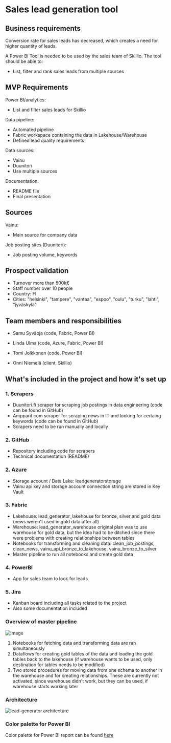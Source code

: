 # Sales lead generation tool

## Business requirements

Conversion rate for sales leads has decreased, which creates a need for higher quantity of leads.

A Power BI Tool is needed to be used by the sales team of Skillio. The tool should be able to:
- List, filter and rank sales leads from multiple sources

## MVP Requirements

Power BI/analytics:
- List and filter sales leads for Skillio

Data pipeline:
- Automated pipeline
- Fabric workspace containing the data in Lakehouse/Warehouse
- Defined lead quality requirements


Data sources:
- Vainu
- Duunitori
- Use multiple sources


Documentation:
- README file
- Final presentation

## Sources

Vainu:
- Main source for company data


Job posting sites (Duunitori):
- Job posting volume, keywords

## Prospect validation
- Turnover more than 500k€
- Staff number over 10 people
- Country: FI
- Cities: "helsinki", "tampere", "vantaa", "espoo", "oulu", "turku", "lahti", "jyväskylä"

## Team members and responsibilities
- Samu Syväoja (code, Fabric, Power BI)
- Linda Ulma (code, Azure, Fabric, Power BI)
- Tomi Jolkkonen (code, Power BI)

- Onni Niemelä (client, Skillio)

## What's included in the project and how it's set up

### 1. Scrapers
- Duunitori.fi scraper for scraping job postings in data engineering (code can be found in GitHub)
- Ampparit.com scraper for scraping news in IT and looking for certaing keywords (code can be found in GitHub)
- Scrapers need to be run manually and locally

### 2. GitHub
- Repository including code for scrapers
- Technical documentation (README)

### 2. Azure
- Storage account / Data Lake: leadgeneratorstorage
- Vainu api key and storage account connection string are stored in Key Vault

### 3. Fabric
- Lakehouse: lead_generator_lakehouse for bronze, silver and gold data (news weren't used in gold data after all)
- Warehouse: lead_generator_warehouse original plan was to use warehouse for gold data, but the idea had to be ditched since there were problems with creating relationships between tables
- Notebooks for transforming and cleaning data: clean_job_postings, clean_news, vainu_api_bronze_to_lakehouse, vainu_bronze_to_silver
- Master pipeline to run all notebooks and create gold data

### 4. PowerBI
- App for sales team to look for leads

### 5. Jira
- Kanban board including all tasks related to the project
- Also some documentation included

### Overview of master pipeline
![image](https://github.com/user-attachments/assets/369ce3c4-125e-4be5-8ab4-3c865f5886bb)
1. Notebooks for fetching data and transforming data are ran simultaneously
2. Dataflows for creating gold tables of the data and loading the gold tables back to the lakehouse (if warehouse wants to be used, only destination for tables needs to be modified)
3. Two stored procedures for moving data from one schema to another in the warehouse and for creating relationships. These are currently not activated, since warehouse didn't work, but they can be used, if warehouse starts working later

### Architecture
![lead-generator architecture](https://github.com/user-attachments/assets/eae8349c-52b9-4dde-8fe2-8290c656cc13)

### Color palette for Power BI
Color palette for Power BI report can be found [here](https://coolors.co/1a2239-262d49-ef376d-fac10e-38d989-39c2f0)

